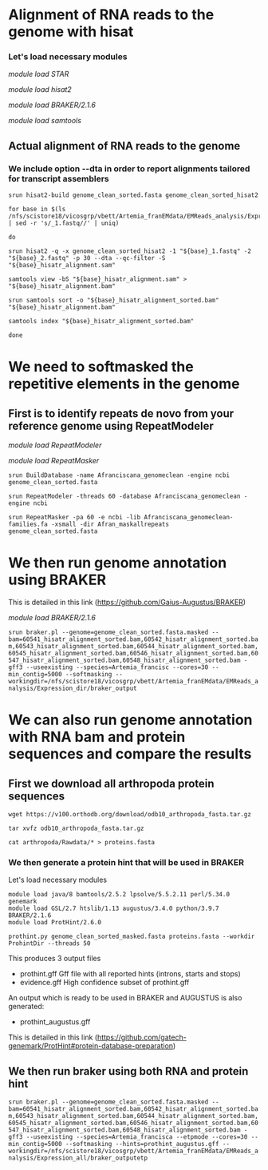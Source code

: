 # Alignment of RNA reads to the genome with hisat

### Let's load necessary modules

*module load STAR*

*module load hisat2*

*module load BRAKER/2.1.6*

*module load samtools*

## Actual alignment of RNA reads to the genome

### We include option --dta in order to report alignments tailored for transcript assemblers

`srun hisat2-build genome_clean_sorted.fasta genome_clean_sorted_hisat2`

```
for base in $(ls /nfs/scistore18/vicosgrp/vbett/Artemia_franEMdata/EMReads_analysis/Expression_dir/*_1.fastq | sed -r 's/_1.fastq//' | uniq)

do

srun hisat2 -q -x genome_clean_sorted_hisat2 -1 "${base}_1.fastq" -2 "${base}_2.fastq" -p 30 --dta --qc-filter -S "${base}_hisatr_alignment.sam"

samtools view -bS "${base}_hisatr_alignment.sam" > "${base}_hisatr_alignment.bam"

srun samtools sort -o "${base}_hisatr_alignment_sorted.bam" "${base}_hisatr_alignment.bam"

samtools index "${base}_hisatr_alignment_sorted.bam"

done
```


# We need to softmasked the repetitive elements in the genome

## First is to identify repeats de novo from your reference genome using RepeatModeler

*module load RepeatModeler*

*module load RepeatMasker*

```
srun BuildDatabase -name Afranciscana_genomeclean -engine ncbi genome_clean_sorted.fasta

srun RepeatModeler -threads 60 -database Afranciscana_genomeclean -engine ncbi

srun RepeatMasker -pa 60 -e ncbi -lib Afranciscana_genomeclean-families.fa -xsmall -dir Afran_maskallrepeats genome_clean_sorted.fasta
```

# We then run genome annotation using BRAKER 

This is detailed in this link (https://github.com/Gaius-Augustus/BRAKER)

*module load BRAKER/2.1.6*

`srun braker.pl --genome=genome_clean_sorted.fasta.masked --bam=60541_hisatr_alignment_sorted.bam,60542_hisatr_alignment_sorted.bam,60543_hisatr_alignment_sorted.bam,60544_hisatr_alignment_sorted.bam,60545_hisatr_alignment_sorted.bam,60546_hisatr_alignment_sorted.bam,60547_hisatr_alignment_sorted.bam,60548_hisatr_alignment_sorted.bam -gff3 --useexisting --species=Artemia_francisc --cores=30 --min_contig=5000 --softmasking --workingdir=/nfs/scistore18/vicosgrp/vbett/Artemia_franEMdata/EMReads_analysis/Expression_dir/braker_output`

# We can also run genome annotation with RNA bam and protein sequences and compare the results

## First we download all arthropoda protein sequences 

`wget https://v100.orthodb.org/download/odb10_arthropoda_fasta.tar.gz`

`tar xvfz odb10_arthropoda_fasta.tar.gz`

`cat arthropoda/Rawdata/* > proteins.fasta`

### We then generate a protein hint that will be used in BRAKER

Let's load necessary modules


```
module load java/8 bamtools/2.5.2 lpsolve/5.5.2.11 perl/5.34.0 genemark
module load GSL/2.7 htslib/1.13 augustus/3.4.0 python/3.9.7 BRAKER/2.1.6
module load ProtHint/2.6.0
```

`prothint.py genome_clean_sorted_masked.fasta proteins.fasta --workdir ProhintDir --threads 50`

This produces 3 output files 

- prothint.gff Gff file with all reported hints (introns, starts and stops)
- evidence.gff High confidence subset of prothint.gff

An output which is ready to be used in BRAKER and AUGUSTUS is also generated:
- prothint_augustus.gff

This is detailed in this link (https://github.com/gatech-genemark/ProtHint#protein-database-preparation)

## We then run braker using both RNA and protein hint

`srun braker.pl --genome=genome_clean_sorted.fasta.masked --bam=60541_hisatr_alignment_sorted.bam,60542_hisatr_alignment_sorted.bam,60543_hisatr_alignment_sorted.bam,60544_hisatr_alignment_sorted.bam,60545_hisatr_alignment_sorted.bam,60546_hisatr_alignment_sorted.bam,60547_hisatr_alignment_sorted.bam,60548_hisatr_alignment_sorted.bam -gff3 --useexisting --species=Artemia_francisca --etpmode --cores=30 --min_contig=5000 --softmasking --hints=prothint_augustus.gff --workingdir=/nfs/scistore18/vicosgrp/vbett/Artemia_franEMdata/EMReads_analysis/Expression_all/braker_outputetp`







